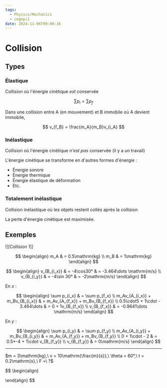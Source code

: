 ```yaml
---
tags:
  - Physics/Mechanics
  - cegep/1
date: 2024-11-06T09:00:16
---
```


# Collision

## Types

### Élastique

Collision où l'énergie cinétique *est* conservée

$$
\sum p_{i} = \sum p_{f}
$$

Dans une collision entre A (en mouvement) et B immobile où A devient immobile,

$$
v_{f_B} = \frac{m_A}{m_B}v_{i_A}
$$

### Inélastique

Collision où l'énergie cinétique *n'est pas* conservée (il y a un travail)

L'énergie cinétique se transforme en d'autres formes d'énergie :

- Énergie sonore
- Énergie thermique
- Énergie élastique de déformation
- Etc.

### Totalement inélastique

Collision inélastique où les objets restent collés après la collision

La perte d'énergie cinétique est maximisée.

## Exemples

![[Collision 1]]

$$
\begin{align}
m_A & = 0.5\mathrm{kg} \\
m_B & = 1\mathrm{kg}
\end{align}
$$

$$
\begin{align}
v_{B_{i_x}} & = -4\cos30° & = -3.464\dots \mathrm{m/s} \\
v_{B_{i_y}} & = -4\sin 30° & = -2\mathrm{m/s}
\end{align}
$$

En $x$ :

$$
\begin{align}
\sum p_{i_x} & = \sum p_{f_x} \\
m_Av_{A_{i_x}} + m_Bv_{B_{i_x}} & = m_Av_{A_{f_x}} + m_Bv_{B_{f_x}} \\
0.5\cdot5 + 1\cdot - 3.464\dots & = 0 + 1v_{B_{f_x}} \\
v_{B_{f_x}} & = -0.9641\dots \mathrm{m/s}
\end{align}
$$

En $y$ :

$$
\begin{align}
\sum p_{i_y} & = \sum p_{f_y} \\
m_Av_{A_{i_y}} + m_Bv_{B_{i_y}} & = m_Av_{A_{f_y}} + m_Bv_{B_{f_y}} \\
0 + 1\cdot - 2 & = 0.5*-4 + 1\cdot v_{B_{f_y}} \\
v_{B_{f_y}} & = 0\mathrm{m/s}
\end{align}
$$

---

$m = 3\mathrm{kg},\ v = 10\mathrm{\frac{m}{s}},\ \theta = 60°,\ t = 0.2\mathrm{s},\ F =\ ?$

$$
\begin{align}

\end{align}
$$
